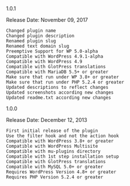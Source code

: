 1.0.1

Release Date: November 09, 2017

    Changed plugin name
    Changed plugin description
    Renamed plugin slug
    Renamed text domain slug
    Preemptive Support for WP 5.0-alpha
    Compatible with WordPress 4.9.1-alpha
    Compatible with WordPress 4.9
    Compatible with GlotPress translations
    Compatible with MariaDB 5.5+ or greater
    Make sure that run under WP 3.8+ or greater
    Make sure that run under PHP 5.2.4 or greater
    Updated descriptions to reflect changes
    Updated screenshots according new changes
    Updated readme.txt according new changes

1.0.0

Release Date: December 12, 2013

    First initial release of the plugin
    Use the filter hook and not the action hook
    Compatible with WordPress 3.8+ or greater
    Compatible with WordPress Multisite
    Compatible with mu-plugins directory
    Compatible with 1st step installation setup
    Compatible with GlotPress translations
    Compatible with MySQL 5.0+ or greater
    Requires WordPress Version 4.8+ or greater
    Requires PHP Version 5.2.4 or greater
